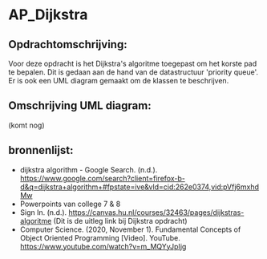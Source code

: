 # AP_Dijkstra

## Opdrachtomschrijving:
Voor deze opdracht is het Dijkstra's algoritme toegepast om het korste pad te bepalen. Dit is gedaan aan de hand van de datastructuur 'priority queue'.
Er is ook een UML diagram gemaakt om de klassen te beschrijven.

## Omschrijving UML diagram: 
(komt nog) 

## bronnenlijst: 
- dijkstra algorithm - Google Search. (n.d.). https://www.google.com/search?client=firefox-b-d&q=dijkstra+algorithm+#fpstate=ive&vld=cid:262e0374,vid:pVfj6mxhdMw
- Powerpoints van college 7 & 8
- Sign In. (n.d.). https://canvas.hu.nl/courses/32463/pages/dijkstras-algoritme (Dit is de uitleg link bij Dijkstra opdracht)
- Computer Science. (2020, November 1). Fundamental Concepts of Object Oriented Programming [Video]. YouTube. https://www.youtube.com/watch?v=m_MQYyJpIjg
